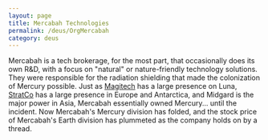 ```yaml
---
layout: page
title: Mercabah Technologies
permalink: /deus/OrgMercabah
category: deus
---
```

Mercabah is a tech brokerage, for the most part, that occasionally does its own R&amp;D, with a focus on &quot;natural&quot; or nature-friendly technology solutions. They were responsible for the radiation shielding that made the colonization of Mercury possible. Just as [Magitech](OrgMagitech) has a large presence on Luna, [StratCo](OrgStratCo) has a large presence in Europe and Antarctica, and Midgard is the major power in Asia, Mercabah essentially owned Mercury... until the incident. Now Mercabah's Mercury division has folded, and the stock price of Mercabah's Earth division has plummeted as the company holds on by a thread.
